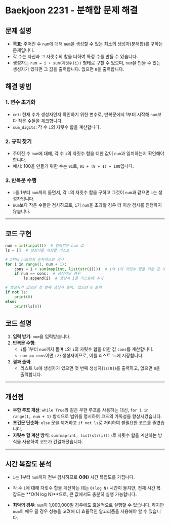 # Baekjoon 2231 - 분해합 문제 해결

## 문제 설명
- **목표**: 주어진 수 `num`에 대해 `num`을 생성할 수 있는 최소의 생성자(분해합)를 구하는 문제입니다.
- 각 수는 자신과 그 자릿수의 합을 더하여 특정 수를 만들 수 있습니다.
- 생성자는 `num = i + sum(자릿수(i))` 형태로 구할 수 있으며, `num`을 만들 수 있는 생성자가 있다면 그 값을 출력합니다. 없으면 `0`을 출력합니다.

## 해결 방법

### 1. 변수 초기화
- `cnt`: 현재 수가 생성자인지 확인하기 위한 변수로, 반복문에서 1부터 시작해 `num`보다 작은 수들을 체크합니다.
- `sum_digits`: 각 수 `i`의 자릿수 합을 계산합니다.

### 2. 규칙 찾기
- 주어진 수 `num`에 대해, 각 수 `i`의 자릿수 합을 더한 값이 `num`과 일치하는지 확인해야 합니다.
- 예시: 100을 만들기 위한 수는 `91`로, `91 + (9 + 1) = 100`입니다.

### 3. 반복문 수행
- `i`를 1부터 `num`까지 돌면서, 각 `i`의 자릿수 합을 구하고 그것이 `num`과 같으면 `i`는 생성자입니다.
- `num`보다 작은 수들만 검사하므로, `i`가 `num`을 초과할 경우 더 이상 검사를 진행하지 않습니다.

---

## 코드 구현

```python
num = int(input())  # 입력받은 num 값
ls = []  # 생성자를 저장할 리스트

# 1부터 num까지 순차적으로 검사
for i in range(1, num + 1):
    cons = i + sum(map(int, list(str(i))))  # i와 i의 자릿수 합을 더한 값 계산
    if num == cons:  # 생성자일 경우
        ls.append(i)  # 생성자 i를 리스트에 추가

# 생성자가 있으면 첫 번째 생성자 출력, 없으면 0 출력
if not ls:
    print(0)
else:
    print(ls[0])
```
## 코드 설명
1. **입력 받기**: `num`을 입력받습니다.
2. **반복문 수행**: 
   - `i`를 1부터 `num`까지 돌며 `i`와 `i`의 자릿수 합을 더한 값 `cons`를 계산합니다.
   - `num == cons`이면 `i`가 생성자이므로, 이를 리스트 `ls`에 저장합니다.
3. **결과 출력**: 
   - 리스트 `ls`에 생성자가 있으면 첫 번째 생성자(`ls[0]`)를 출력하고, 없으면 `0`을 출력합니다.

---

## 개선점
- **무한 루프 개선**: `while True`와 같은 무한 루프를 사용하는 대신, `for i in range(1, num + 1)` 방식으로 범위를 명시하여 코드의 가독성을 향상시켰습니다.
- **조건문 단순화**: `else` 문을 제거하고 `if not ls`로 처리하여 불필요한 코드를 줄였습니다.
- **자릿수 합 계산 방식**: `sum(map(int, list(str(i))))`로 자릿수 합을 계산하는 방식을 사용하여 코드가 간결해졌습니다.

---

## 시간 복잡도 분석
- `i`는 1부터 `num`까지 전부 검사하므로 **O(N)** 시간 복잡도를 가집니다.
- 각 수 `i`에 대해 자릿수 합을 계산하는 데는 `O(log N)` 시간이 들지만, 전체 시간 복잡도는 **O(N log N)**으로, 큰 값에서도 충분히 실행 가능합니다.
  
- **최악의 경우**: `num`이 1,000,000일 경우에도 효율적으로 실행할 수 있습니다. 하지만 `num`이 매우 클 경우 성능을 고려해 더 효율적인 알고리즘을 사용해야 할 수 있습니다.
